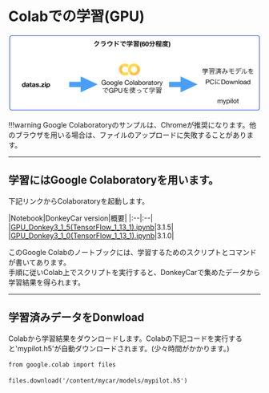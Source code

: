 # Colabでの学習(GPU)

![](./img/colab000.png)

!!!warning
	Google Colaboratoryのサンプルは、Chromeが推奨になります。他のブラウザを用いる場合は、ファイルのアップロードに失敗することがあります。

<hr>

## 学習にはGoogle Colaboratoryを用います。

下記リンクからColaboratoryを起動します。

|Notebook|DonkeyCar version|概要|
|:--|:--|
|[GPU_Donkey3_1_5(TensorFlow_1_13_1).ipynb](https://colab.research.google.com/drive/12ZEewu4yEc96lWimnXIg6zPkCwi1r2aR?usp=sharing)|3.1.5|
|[GPU_Donkey3_1_0(TensorFlow_1_13_1).ipynb](https://colab.research.google.com/github/FaBoPlatform/DonkeyColab/blob/master/GPU_GoogleDrive_Donkey3_1_0_Sample(TensorFlow_1_13_1).ipynb#scrollTo=nqB_I9dsxBoA)|3.1.0|


このGoogle Colabのノートブックには、学習するためのスクリプトとコマンドが書いてあります。  
手順に従いColab上でスクリプトを実行すると、DonkeyCarで集めたデータから学習結果を得られます。

<hr>

## 学習済みデータをDonwload

Colabから学習結果をダウンロードします。Colabの下記コードを実行すると'mypilot.h5'が自動ダウンロードされます。(少々時間がかかります。)

```
from google.colab import files

files.download('/content/mycar/models/mypilot.h5')
```
